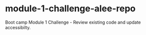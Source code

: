 # module-1-challenge-alee-repo
Boot camp Module 1 Challenge - Review existing code and update accessibilty.
